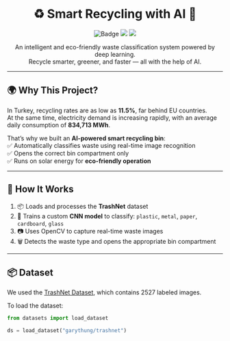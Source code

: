 <h1 align="center">♻️ Smart Recycling with AI 🤖</h1>

<p align="center">
  <img src="https://img.shields.io/badge/AI-Recycling-brightgreen?style=for-the-badge&logo=python" alt="Badge">
  <img src="https://img.shields.io/badge/Built%20with-TensorFlow-orange?style=for-the-badge&logo=tensorflow">
  <img src="https://img.shields.io/badge/License-MIT-blue?style=for-the-badge">
</p>

<p align="center">
  An intelligent and eco-friendly waste classification system powered by deep learning.<br>
  Recycle smarter, greener, and faster — all with the help of AI.
</p>

---

## 🌍 Why This Project?

In Turkey, recycling rates are as low as **11.5%**, far behind EU countries.  
At the same time, electricity demand is increasing rapidly, with an average daily consumption of **834,713 MWh**.

That’s why we built an **AI-powered smart recycling bin**:  
✅ Automatically classifies waste using real-time image recognition  
✅ Opens the correct bin compartment only  
✅ Runs on solar energy for **eco-friendly operation**  

---

## 🧠 How It Works

1. 📦 Loads and processes the **TrashNet** dataset
2. 🧠 Trains a custom **CNN model** to classify: `plastic`, `metal`, `paper`, `cardboard`, `glass`
3. 📷 Uses OpenCV to capture real-time waste images
4. 🗑️ Detects the waste type and opens the appropriate bin compartment

---

## 📦 Dataset

We used the [TrashNet Dataset](https://huggingface.co/datasets/garythung/trashnet), which contains 2527 labeled images.

To load the dataset:

```python
from datasets import load_dataset

ds = load_dataset("garythung/trashnet")
